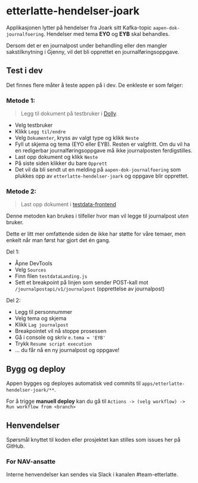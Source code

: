 # etterlatte-hendelser-joark

Applikasjonen lytter på hendelser fra Joark sitt Kafka-topic `aapen-dok-journalfoering`.
Hendelser med tema **EYO** og **EYB** skal behandles.

Dersom det er en journalpost under behandling eller den mangler sakstilknytning i Gjenny, vil det bli opprettet en
journalføringsoppgave.

## Test i dev

Det finnes flere måter å teste appen på i dev. De enkleste er som følger:

### Metode 1:

> Legg til dokument på testbruker i [Dolly](https://dolly.ekstern.dev.nav.no).

- Velg testbruker
- Klikk `Legg til/endre`
- Velg `Dokumenter`, kryss av valgt type og klikk `Neste`
- Fyll ut skjema og tema (EYO eller EYB). Resten er valgfritt. Om du vil ha en redigerbar journalføringsoppgave må ikke
  journalposten ferdigstilles.
- Last opp dokument og klikk `Neste`
- På siste siden klikker du bare `Opprett`
- Det vil da bli sendt ut en melding på `aapen-dok-journalfoering` som plukkes opp av `etterlatte-hendelser-joark` og
  oppgave blir opprettet.

### Metode 2:

> Last opp dokument i [testdata-frontend](https://testdata-frontend.intern.dev.nav.no)

Denne metoden kan brukes i tilfeller hvor man vil legge til journalpost _uten_ bruker.

Dette er litt mer omfattende siden de ikke har støtte for våre temaer, men enkelt når man først har gjort det én gang.

Del 1:

- Åpne DevTools
- Velg `Sources`
- Finn filen `testdataLanding.js`
- Sett et breakpoint på linjen som sender POST-kall mot `/journalpostapi/v1/journalpost` (opprettelse av journalpost)

Del 2:

- Legg til personnummer
- Velg tema og skjema
- Klikk `Lag journalpost`
- Breakpointet vil nå stoppe prosessen
- Gå i console og skriv `e.tema = 'EYB'`
- Trykk `Resume script execution`
- ... du får nå en ny journalpost og oppgave!

## Bygg og deploy

Appen bygges og deployes automatisk ved commits til `apps/etterlatte-hendelser-joark/**`.

For å trigge **manuell deploy** kan du gå til `Actions -> (velg workflow) -> Run workflow from <branch>`

## Henvendelser

Spørsmål knyttet til koden eller prosjektet kan stilles som issues her på GitHub.

### For NAV-ansatte

Interne henvendelser kan sendes via Slack i kanalen #team-etterlatte.
